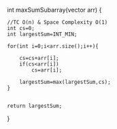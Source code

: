 int maxSumSubarray(vector<int> arr) {
    
	//TC O(n) & Space Complexity O(1)
	int cs=0;
	int largestSum=INT_MIN;
 
	for(int i=0;i<arr.size();i++){
		
		cs=cs+arr[i];
		if(cs<arr[i])
			cs=arr[i];
 
		largestSum=max(largestSum,cs);
	}
 
 
	return largestSum;
}
